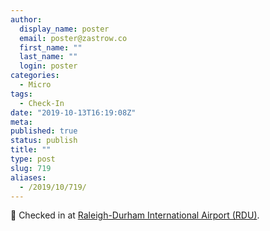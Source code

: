 ```yaml
---
author:
  display_name: poster
  email: poster@zastrow.co
  first_name: ""
  last_name: ""
  login: poster
categories:
  - Micro
tags:
  - Check-In
date: "2019-10-13T16:19:08Z"
meta:
published: true
status: publish
title: ""
type: post
slug: 719
aliases:
  - /2019/10/719/
---
```

<p><span>📍</span> Checked in at  <a href="http://4sq.com/1l8S43">Raleigh-Durham International Airport (RDU)</a>.</p>
